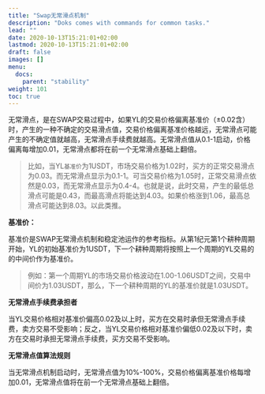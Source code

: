 ```yaml
---
title: "Swap无常滑点机制"
description: "Doks comes with commands for common tasks."
lead: ""
date: 2020-10-13T15:21:01+02:00
lastmod: 2020-10-13T15:21:01+02:00
draft: false
images: []
menu:
  docs:
    parent: "stability"
weight: 101
toc: true
---
```





无常滑点，是在SWAP交易过程中，如果YL的交易价格偏离基准价（±0.02含）时，产生的一种不确定的交易滑点值，交易价格偏离基准价格越远，无常滑点可能产生的不确定值就越高，无常滑点手续费就越高。无常滑点值从0.1-1启动，价格偏离每增加0.01，无常滑点都将在前一个无常滑点基础上翻倍。


> 比如，当YL`基准价`为1USDT，市场交易价格为1.02时，买方的正常交易滑点为0.03。而无常滑点显示为0.1-1。可当交易价格为1.05时，正常交易滑点依然是0.03，而无常滑点显示为0.4-4。也就是说，此时交易，产生的最低总滑点可能是0.43，而最高滑点将能达到4.03。如果价格涨到1.06，最高总滑点可能达到8.03。以此类推。

**基准价：**

基准价是SWAP无常滑点机制和稳定池运作的参考指标。从第1纪元第1个耕种周期开始，YL的初始基准价为1USDT，下一个耕种周期将按照上一个周期的YL交易的的中间价作为基准价。

> 例如：第一个周期YL的市场交易价格波动在1.00-1.06USDT之间，交易中间价为1.03USDT，那么，下一个耕种周期的YL的基准价就是1.03USDT。

**无常滑点手续费承担者**

当YL交易价格相对基准价偏高0.02及以上时，买方在交易时承但无常滑点手续费，卖方交易不受影响；反之，当YL交易价格相对基准价偏低0.02及以下时，卖方在交易时承担无常滑点手续费，买方交易不受影响。

**无常滑点值算法规则**

当无常滑点机制启动时，无常滑点值为10%-100%，交易价格偏离基准价格每增加0.01，无常滑点值将在前一个无常滑点基础上翻倍。